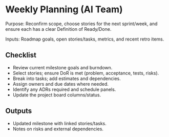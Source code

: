 # Weekly Planning (AI Team)

Purpose: Reconfirm scope, choose stories for the next sprint/week, and ensure each has a clear Definition of Ready/Done.

Inputs: Roadmap goals, open stories/tasks, metrics, and recent retro items.

## Checklist
- Review current milestone goals and burndown.
- Select stories; ensure DoR is met (problem, acceptance, tests, risks).
- Break into tasks; add estimates and dependencies.
- Assign owners and due dates where needed.
- Identify any ADRs required and schedule panels.
- Update the project board columns/status.

## Outputs
- Updated milestone with linked stories/tasks.
- Notes on risks and external dependencies.
